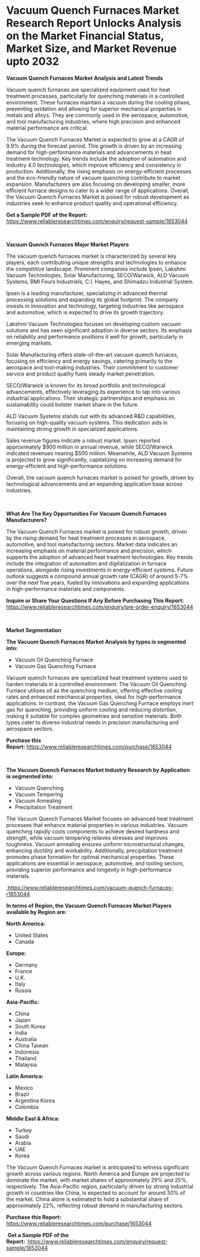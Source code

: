 <p><h1>Vacuum Quench Furnaces Market Research Report Unlocks Analysis on the Market Financial Status, Market Size, and Market Revenue upto 2032</h1></p><p><strong>Vacuum Quench Furnaces Market Analysis and Latest Trends</strong></p>
<p><p>Vacuum quench furnaces are specialized equipment used for heat treatment processes, particularly for quenching materials in a controlled environment. These furnaces maintain a vacuum during the cooling phase, preventing oxidation and allowing for superior mechanical properties in metals and alloys. They are commonly used in the aerospace, automotive, and tool manufacturing industries, where high precision and enhanced material performance are critical.</p><p>The Vacuum Quench Furnaces Market is expected to grow at a CAGR of 9.9% during the forecast period. This growth is driven by an increasing demand for high-performance materials and advancements in heat treatment technology. Key trends include the adoption of automation and Industry 4.0 technologies, which improve efficiency and consistency in production. Additionally, the rising emphasis on energy-efficient processes and the eco-friendly nature of vacuum quenching contribute to market expansion. Manufacturers are also focusing on developing smaller, more efficient furnace designs to cater to a wider range of applications. Overall, the Vacuum Quench Furnaces Market is poised for robust development as industries seek to enhance product quality and operational efficiency.</p></p>
<p><strong>Get a Sample PDF of the Report:&nbsp;</strong> <a href="https://www.reliableresearchtimes.com/enquiry/request-sample/1653044?utm_campaign=2273&utm_medium=2&utm_source=Github&utm_content=ia&utm_term=18042025&utm_id=vacuum-quench-furnaces">https://www.reliableresearchtimes.com/enquiry/request-sample/1653044</a></p>
<p>&nbsp;</p>
<p><strong>Vacuum Quench Furnaces Major Market Players</strong></p>
<p><p>The vacuum quench furnaces market is characterized by several key players, each contributing unique strengths and technologies to enhance the competitive landscape. Prominent companies include Ipsen, Lakshmi Vacuum Technologies, Solar Manufacturing, SECO/Warwick, ALD Vacuum Systems, BMI Fours Industriels, C.I. Hayes, and Shimadzu Industrial System.</p><p>Ipsen is a leading manufacturer, specializing in advanced thermal processing solutions and expanding its global footprint. The company invests in innovation and technology, targeting industries like aerospace and automotive, which is expected to drive its growth trajectory.</p><p>Lakshmi Vacuum Technologies focuses on developing custom vacuum solutions and has seen significant adoption in diverse sectors. Its emphasis on reliability and performance positions it well for growth, particularly in emerging markets.</p><p>Solar Manufacturing offers state-of-the-art vacuum quench furnaces, focusing on efficiency and energy savings, catering primarily to the aerospace and tool-making industries. Their commitment to customer service and product quality fuels steady market penetration.</p><p>SECO/Warwick is known for its broad portfolio and technological advancements, effectively leveraging its experience to tap into various industrial applications. Their strategic partnerships and emphasis on sustainability could bolster market share in the future.</p><p>ALD Vacuum Systems stands out with its advanced R&D capabilities, focusing on high-quality vacuum systems. This dedication aids in maintaining strong growth in specialized applications.</p><p>Sales revenue figures indicate a robust market. Ipsen reported approximately $900 million in annual revenue, while SECO/Warwick indicated revenues nearing $500 million. Meanwhile, ALD Vacuum Systems is projected to grow significantly, capitalizing on increasing demand for energy-efficient and high-performance solutions.</p><p>Overall, the vacuum quench furnaces market is poised for growth, driven by technological advancements and an expanding application base across industries.</p></p>
<p>&nbsp;</p>
<p><strong>What Are The Key Opportunities For Vacuum Quench Furnaces Manufacturers?</strong></p>
<p><p>The Vacuum Quench Furnaces market is poised for robust growth, driven by the rising demand for heat treatment processes in aerospace, automotive, and tool manufacturing sectors. Market data indicates an increasing emphasis on material performance and precision, which supports the adoption of advanced heat treatment technologies. Key trends include the integration of automation and digitalization in furnace operations, alongside rising investments in energy-efficient systems. Future outlook suggests a compound annual growth rate (CAGR) of around 5-7% over the next five years, fueled by innovations and expanding applications in high-performance materials and components.</p></p>
<p><strong>Inquire or Share Your Questions If Any Before Purchasing This Report:</strong> <a href="https://www.reliableresearchtimes.com/enquiry/pre-order-enquiry/1653044?utm_campaign=2273&utm_medium=2&utm_source=Github&utm_content=ia&utm_term=18042025&utm_id=vacuum-quench-furnaces">https://www.reliableresearchtimes.com/enquiry/pre-order-enquiry/1653044</a></p>
<p>&nbsp;</p>
<p><strong>Market Segmentation</strong></p>
<p><strong>The Vacuum Quench Furnaces Market Analysis by types is segmented into:</strong></p>
<p><ul><li>Vacuum Oil Quenching Furnace</li><li>Vacuum Gas Quenching Furnace</li></ul></p>
<p><p>Vacuum quench furnaces are specialized heat treatment systems used to harden materials in a controlled environment. The Vacuum Oil Quenching Furnace utilizes oil as the quenching medium, offering effective cooling rates and enhanced mechanical properties, ideal for high-performance applications. In contrast, the Vacuum Gas Quenching Furnace employs inert gas for quenching, providing uniform cooling and reducing distortion, making it suitable for complex geometries and sensitive materials. Both types cater to diverse industrial needs in precision manufacturing and aerospace sectors.</p></p>
<p><strong>Purchase this Report:&nbsp;</strong><a href="https://www.reliableresearchtimes.com/purchase/1653044?utm_campaign=2273&utm_medium=2&utm_source=Github&utm_content=ia&utm_term=18042025&utm_id=vacuum-quench-furnaces">https://www.reliableresearchtimes.com/purchase/1653044</a></p>
<p>&nbsp;</p>
<p><strong>The Vacuum Quench Furnaces Market Industry Research by Application is segmented into:</strong></p>
<p><ul><li>Vacuum Quenching</li><li>Vacuum Tempering</li><li>Vacuum Annealing</li><li>Precipitation Treatment</li></ul></p>
<p><p>The Vacuum Quench Furnaces Market focuses on advanced heat treatment processes that enhance material properties in various industries. Vacuum quenching rapidly cools components to achieve desired hardness and strength, while vacuum tempering relieves stresses and improves toughness. Vacuum annealing ensures uniform microstructural changes, enhancing ductility and workability. Additionally, precipitation treatment promotes phase formation for optimal mechanical properties. These applications are essential in aerospace, automotive, and tooling sectors, providing superior performance and longevity in high-performance materials.</p></p>
<p><a href="https://www.reliableresearchtimes.com/vacuum-quench-furnaces-r1653044?utm_campaign=2273&utm_medium=2&utm_source=Github&utm_content=ia&utm_term=18042025&utm_id=vacuum-quench-furnaces">&nbsp;https://www.reliableresearchtimes.com/vacuum-quench-furnaces-r1653044</a></p>
<p><strong>In terms of Region, the Vacuum Quench Furnaces Market Players available by Region are:</strong></p>
<p>
    <p> <strong> North America: </strong>
        <ul>
            <li>United States</li>
            <li>Canada</li>
        </ul>
        </p> 
    <p> <strong> Europe: </strong>
        <ul>
            <li>Germany</li>
            <li>France</li>
            <li>U.K.</li>
            <li>Italy</li>
            <li>Russia</li>
        </ul>
        </p> 
    <p> <strong> Asia-Pacific: </strong>
        <ul>
            <li>China</li>
            <li>Japan</li>
            <li>South Korea</li>
            <li>India</li>
            <li>Australia</li>
            <li>China Taiwan</li>
            <li>Indonesia</li>
            <li>Thailand</li>
            <li>Malaysia</li>
        </ul>
        </p> 
    <p> <strong> Latin America: </strong>
        <ul>
            <li>Mexico</li>
            <li>Brazil</li>
            <li>Argentina Korea</li>
            <li>Colombia</li>
        </ul>
        </p> 
    <p> <strong> Middle East & Africa: </strong>
        <ul>
            <li>Turkey</li>
            <li>Saudi</li>
            <li>Arabia</li>
            <li>UAE</li>
            <li>Korea</li>
        </ul>
    </p>
    </p>
<p><p>The Vacuum Quench Furnaces market is anticipated to witness significant growth across various regions. North America and Europe are projected to dominate the market, with market shares of approximately 29% and 25%, respectively. The Asia-Pacific region, particularly driven by strong industrial growth in countries like China, is expected to account for around 30% of the market. China alone is estimated to hold a substantial share of approximately 22%, reflecting robust demand in manufacturing sectors.</p></p>
<p><strong>Purchase this Report: </strong><a href="https://www.reliableresearchtimes.com/purchase/1653044?utm_campaign=2273&utm_medium=2&utm_source=Github&utm_content=ia&utm_term=18042025&utm_id=vacuum-quench-furnaces">https://www.reliableresearchtimes.com/purchase/1653044</a></p>
<p>&nbsp;<strong>Get a Sample PDF of the Report:&nbsp;&nbsp;</strong><a href="https://www.reliableresearchtimes.com/enquiry/request-sample/1653044?utm_campaign=2273&utm_medium=2&utm_source=Github&utm_content=ia&utm_term=18042025&utm_id=vacuum-quench-furnaces">https://www.reliableresearchtimes.com/enquiry/request-sample/1653044</a></p>
<p><strong></strong></p>
<p><p></p><p></p><p></p></p>